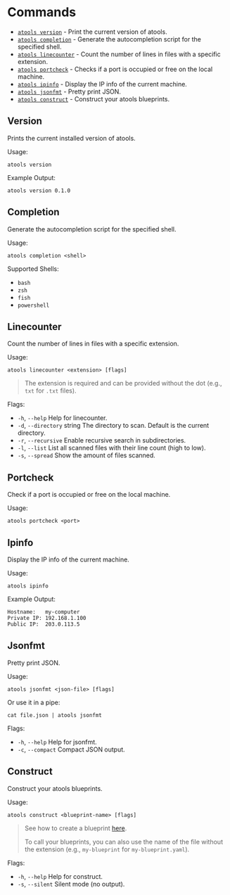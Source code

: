 # Commands

* [`atools version`](#version) - Print the current version of atools.
* [`atools completion`](#completion) - Generate the autocompletion script for the specified shell.
* [`atools linecounter`](#linecounter) - Count the number of lines in files with a specific extension.
* [`atools portcheck`](#portcheck) - Checks if a port is occupied or free on the local machine.
* [`atools ipinfo`](#ipinfo) - Display the IP info of the current machine.
* [`atools jsonfmt`](#jsonfmt) - Pretty print JSON.
* [`atools construct`](#construct) - Construct your atools blueprints.

## Version
Prints the current installed version of atools.

Usage:
```
atools version
```

Example Output:
```
atools version 0.1.0
```

## Completion
Generate the autocompletion script for the specified shell.

Usage:
```
atools completion <shell>
```
Supported Shells:

- `bash`
- `zsh`
- `fish`
- `powershell`

## Linecounter
Count the number of lines in files with a specific extension.

Usage:
```
atools linecounter <extension> [flags]
```

> The extension is required and can be provided without the dot (e.g., `txt` for `.txt` files).

Flags:

- `-h`, `--help`              Help for linecounter.
- `-d`, `--directory` string  The directory to scan. Default is the current directory.
- `-r`, `--recursive`         Enable recursive search in subdirectories.
- `-l`, `--list`              List all scanned files with their line count (high to low).
- `-s`, `--spread`            Show the amount of files scanned.

## Portcheck
Check if a port is occupied or free on the local machine.

Usage:
```
atools portcheck <port>
```

## Ipinfo
Display the IP info of the current machine.

Usage:
```
atools ipinfo
```

Example Output:
```
Hostname:   my-computer
Private IP: 192.168.1.100
Public IP:  203.0.113.5
```

## Jsonfmt
Pretty print JSON.

Usage:
```
atools jsonfmt <json-file> [flags]
```
Or use it in a pipe:
```
cat file.json | atools jsonfmt
```

Flags:

- `-h`, `--help`     Help for jsonfmt.
- `-c`, `--compact`  Compact JSON output.

## Construct
Construct your atools blueprints.

Usage:
```
atools construct <blueprint-name> [flags]
```
> See how to create a blueprint [here](./blueprints.md).
>
> To call your blueprints, you can also use the name of the file without the extension (e.g., `my-blueprint` for `my-blueprint.yaml`).

Flags:

- `-h`, `--help`    Help for construct.
- `-s`, `--silent`  Silent mode (no output).
